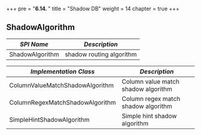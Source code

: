 +++
pre = "<b>6.14. </b>"
title = "Shadow DB"
weight = 14
chapter = true
+++

## ShadowAlgorithm

| *SPI Name*      | *Description*            |
| --------------- | ------------------------ |
| ShadowAlgorithm | shadow routing algorithm |

| *Implementation Class*          | *Description*                       |
| ------------------------------- | ----------------------------------- |
| ColumnValueMatchShadowAlgorithm | Column value match shadow algorithm |
| ColumnRegexMatchShadowAlgorithm | Column regex match shadow algorithm |
| SimpleHintShadowAlgorithm    | Simple hint shadow algorithm    |

